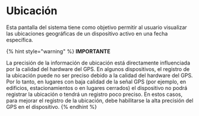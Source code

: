 # Ubicación

Esta pantalla del sistema tiene como objetivo permitir al usuario visualizar las ubicaciones geográficas de un dispositivo activo en una fecha específica.

{% hint style="warning" %}
**IMPORTANTE**

La precisión de la información de ubicación está directamente influenciada por la calidad del hardware del GPS. En algunos dispositivos, el registro de la ubicación puede no ser preciso debido a la calidad del hardware del GPS. Por lo tanto, en lugares con baja calidad de la señal GPS (por ejemplo, en edificios, estacionamientos o en lugares cerrados) el dispositivo no podrá registrar la ubicación o tendrá un registro poco preciso. En estos casos, para mejorar el registro de la ubicación, debe habilitarse la alta precisión del GPS en el dispositivo.
{% endhint %}
